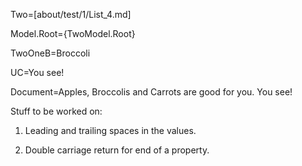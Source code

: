 Two=[about/test/1/List_4.md]

Model.Root={TwoModel.Root}

TwoOneB=Broccoli

UC=You see!

Document=Apples, Broccolis and Carrots are good for you. You see!

Stuff to be worked on:

1. Leading and trailing spaces in the values.

2. Double carriage return for end of a property.